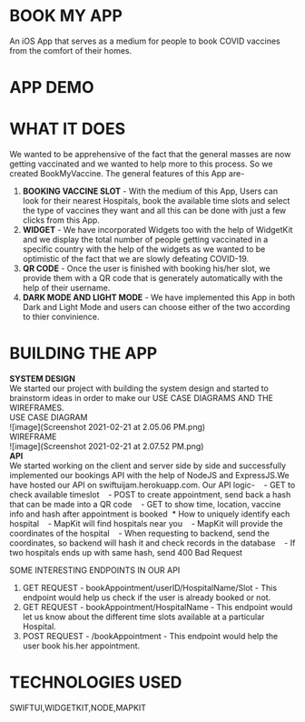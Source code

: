 # BOOK MY APP
An iOS App that serves as a medium for people to book COVID vaccines from the comfort of their homes.

# APP DEMO <br>


# WHAT IT DOES<br>
We wanted to be apprehensive of the fact that the general masses are now getting vaccinated and we wanted to help more to this process. So we created BookMyVaccine.
The general features of this App are-
1. **BOOKING VACCINE SLOT** - With the medium of this App, Users can look for their nearest Hospitals, book the available time slots and select the type of vaccines they want and all this can be done with just a few clicks from this App.
2. **WIDGET** - We have incorporated Widgets too with the help of WidgetKit and we display the total number of people getting vaccinated in a specific country with the help of the widgets as we wanted to be optimistic of the fact that we are slowly defeating COVID-19.
3. **QR CODE** - Once the user is finished with booking his/her slot, we provide them with a QR code that is generately automatically with the help of their username.
4.  **DARK MODE AND LIGHT MODE** - We have implemented this App in both Dark and Light Mode and users can choose either of the two according to thier convinience.

# BUILDING THE APP<br>
**SYSTEM DESIGN**<br>
We started our project with building the system design and started to brainstorm ideas in order to make our USE CASE DIAGRAMS AND THE WIREFRAMES. <br>
USE CASE DIAGRAM<br>
![image](Screenshot 2021-02-21 at 2.05.06 PM.png)<br>
WIREFRAME<br>
![image](Screenshot 2021-02-21 at 2.07.52 PM.png)<br>
**API**<br>
We started working on the client and server side by side and successfully implemented our bookings API with the help of NodeJS and ExpressJS.We have hosted our API on swiftuijam.herokuapp.com.
Our API logic-
   - GET to check available timeslot
   - POST to create appointment, send back a hash that can be made into a QR code
   - GET to show time, location, vaccine info and hash after appointment is booked
 * How to uniquely identify each hospital
   - MapKit will find hospitals near you
   - MapKit will provide the coordinates of the hospital
   - When requesting to backend, send the coordinates, so backend will hash it and check records in the database
   - If two hospitals ends up with same hash, send 400 Bad Request


SOME INTERESTING ENDPOINTS IN OUR API
1. GET REQUEST - bookAppointment/userID/HospitalName/Slot - This endpoint would help us check if the user is already booked or not.
2. GET REQUEST - bookAppointment/HospitalName - This endpoint would let us know about the different time slots available at a particular Hospital.
3. POST REQUEST - /bookAppointment - This endpoint would help the user book his.her appointment.

# TECHNOLOGIES USED<br>
SWIFTUI,WIDGETKIT,NODE,MAPKIT




